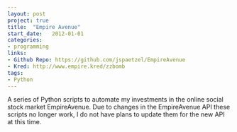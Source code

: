 ```yaml
---
layout: post
project: true
title:  "Empire Avenue"
start_date:   2012-01-01
categories:
- programming
links:
- Github Repo: https://github.com/jspaetzel/EmpireAvenue
- Kred: http://www.empire.kred/zzbomb
tags:
- Python
---
```


A series of Python scripts to automate my investments in the online social stock market EmpireAvenue. Due to changes in the EmpireAvenue API these scripts no longer work, I do not have plans to update them for the new API at this time.
